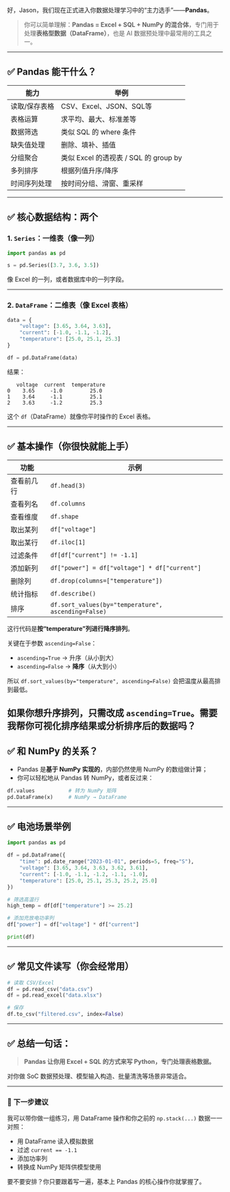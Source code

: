 好，Jason，我们现在正式进入你数据处理学习中的“主力选手”——**Pandas**。
> 你可以简单理解：**Pandas = Excel + SQL + NumPy 的混合体**，专门用于处理**表格型数据（DataFrame）**，也是 AI 数据预处理中最常用的工具之一。

---

## ✅ Pandas 能干什么？

| 能力      | 举例                             |
| ------- | ------------------------------ |
| 读取/保存表格 | CSV、Excel、JSON、SQL等            |
| 表格运算    | 求平均、最大、标准差等                    |
| 数据筛选    | 类似 SQL 的 where 条件              |
| 缺失值处理   | 删除、填补、插值                       |
| 分组聚合    | 类似 Excel 的透视表 / SQL 的 group by |
| 多列排序    | 根据列值升序/降序                      |
| 时间序列处理  | 按时间分组、滑窗、重采样                   |

---

## ✅ 核心数据结构：两个

### 1. `Series`：一维表（像一列）

```python
import pandas as pd

s = pd.Series([3.7, 3.6, 3.5])
```

像 Excel 的一列，或者数据库中的一列字段。

---

### 2. `DataFrame`：二维表（像 Excel 表格）

```python
data = {
    "voltage": [3.65, 3.64, 3.63],
    "current": [-1.0, -1.1, -1.2],
    "temperature": [25.0, 25.1, 25.3]
}

df = pd.DataFrame(data)
```

结果：

```
   voltage  current  temperature
0    3.65     -1.0         25.0
1    3.64     -1.1         25.1
2    3.63     -1.2         25.3
```

这个 `df`（DataFrame）就像你平时操作的 Excel 表格。

---

## ✅ 基本操作（你很快就能上手）

| 功能    | 示例                                                  |
| ----- | --------------------------------------------------- |
| 查看前几行 | `df.head(3)`                                        |
| 查看列名  | `df.columns`                                        |
| 查看维度  | `df.shape`                                          |
| 取出某列  | `df["voltage"]`                                     |
| 取出某行  | `df.iloc[1]`                                        |
| 过滤条件  | `df[df["current"] != -1.1]`                         |
| 添加新列  | `df["power"] = df["voltage"] * df["current"]`       |
| 删除列   | `df.drop(columns=["temperature"])`                  |
| 统计指标  | `df.describe()`                                     |
| 排序    | `df.sort_values(by="temperature", ascending=False)` |

这行代码是**按“temperature”列进行降序排列**。

关键在于参数 `ascending=False`：

- `ascending=True` → 升序（从小到大）
- `ascending=False` → **降序**（从大到小）

所以 `df.sort_values(by="temperature", ascending=False)` 会把温度从最高排到最低。

如果你想升序排列，只需改成 `ascending=True`。需要我帮你可视化排序结果或分析排序后的数据吗？
---

## ✅ 和 NumPy 的关系？

* Pandas 是**基于 NumPy 实现的**，内部仍然使用 NumPy 的数组做计算；
* 你可以轻松地从 Pandas 转 NumPy，或者反过来：

```python
df.values           # 转为 NumPy 矩阵
pd.DataFrame(x)     # NumPy → DataFrame
```

---

## ✅ 电池场景举例

```python
import pandas as pd

df = pd.DataFrame({
    "time": pd.date_range("2023-01-01", periods=5, freq="S"),
    "voltage": [3.65, 3.64, 3.63, 3.62, 3.61],
    "current": [-1.0, -1.1, -1.2, -1.1, -1.0],
    "temperature": [25.0, 25.1, 25.3, 25.2, 25.0]
})

# 筛选高温行
high_temp = df[df["temperature"] >= 25.2]

# 添加充放电功率列
df["power"] = df["voltage"] * df["current"]

print(df)
```

---

## ✅ 常见文件读写（你会经常用）

```python
# 读取 CSV/Excel
df = pd.read_csv("data.csv")
df = pd.read_excel("data.xlsx")

# 保存
df.to_csv("filtered.csv", index=False)
```

---

## ✅ 总结一句话：

> **Pandas 让你用 Excel + SQL 的方式来写 Python，专门处理表格数据。**

对你做 SoC 数据预处理、模型输入构造、批量清洗等场景非常适合。

---

### 🚀 下一步建议

我可以带你做一组练习，用 DataFrame 操作和你之前的 `np.stack(...)` 数据一一对照：

* 用 DataFrame 读入模拟数据
* 过滤 `current == -1.1`
* 添加功率列
* 转换成 NumPy 矩阵供模型使用

要不要安排？你只要跟着写一遍，基本上 Pandas 的核心操作你就掌握了。
